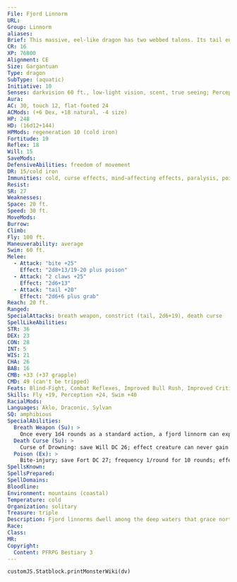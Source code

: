 ```yaml
---
File: Fjord Linnorm
URL: 
Group: Linnorm
aliases: 
Brief: This massive, eel-like dragon has two webbed talons. Its tail ends in large and powerful-looking flukes.
CR: 16
XP: 76800
Alignment: CE
Size: Gargantuan
Type: dragon
SubType: (aquatic)
Initiative: 10
Senses: darkvision 60 ft., low-light vision, scent, true seeing; Perception +24
Aura: 
AC: 30, touch 12, flat-footed 24
ACMods: (+6 Dex, +18 natural, -4 size)
HP: 248
HD: (16d12+144)
HPMods: regeneration 10 (cold iron)
Fortitude: 19
Reflex: 18
Will: 15
SaveMods: 
DefensiveAbilities: freedom of movement
DR: 15/cold iron
Immunities: cold, curse effects, mind-affecting effects, paralysis, poison, sleep
Resist: 
SR: 27
Weaknesses: 
Space: 20 ft.
Speed: 30 ft.
MoveMods: 
Burrow: 
Climb: 
Fly: 100 ft.
Maneuverability: average
Swim: 60 ft.
Melee: 
  - Attack: "bite +25"
    Effect: "2d8+13/19-20 plus poison"
  - Attack: "2 claws +25"
    Effect: "2d6+13"
  - Attack: "tail +20"
    Effect: "2d6+6 plus grab"
Reach: 20 ft.
Ranged: 
SpecialAttacks: breath weapon, constrict (tail, 2d6+19), death curse
SpellLikeAbilities: 
STR: 36
DEX: 23
CON: 28
INT: 5
WIS: 21
CHA: 26
BAB: 16
CMB: +33 (+37 grapple)
CMD: 49 (can't be tripped)
Feats: Blind-Fight, Combat Reflexes, Improved Bull Rush, Improved Critical (bite), Improved Initiative, Lightning Reflexes, Power Attack, Vital Strike
Skills: Fly +19, Perception +24, Swim +40
RacialMods: 
Languages: Aklo, Draconic, Sylvan
SQ: amphibious
SpecialAbilities:
  Breath Weapon (Su): >
    Once every 1d4 rounds as a standard action, a fjord linnorm can expel a 120-foot line of icy fluid, dealing 16d8 points of cold damage to all creatures struck (Reflex DC 27 for half damage). The freezing liquid quickly hardens to sheets of ice, causing any creature that takes damage to move at only half its normal speed for 1d4 rounds. A DC 27 Strength check made as a full-round action allows a character to break free of the ice before this duration expires. The save DC and Strength check DC are Constitution-based.
  Death Curse (Su): >
    Curse of Drowning: save Will DC 26; effect creature can never gain the benefit of water breathing, and if it possesses this ability, loses it as long as it suffers the curse. In addition, the creature can hold its breath only half as long as normal, and whenever the cursed creature holds its breath, it functions as if sickened.
  Poison (Ex): >
    Bite-injury; save Fort DC 27; frequency 1/round for 10 rounds; effect 3d6 cold damage and 1d6 Con drain; cure 2 consecutive saves.
SpellsKnown: 
SpellsPrepared: 
SpellDomains: 
Bloodline: 
Environment: mountains (coastal)
Temperature: cold
Organization: solitary
Treasure: triple
Description: Fjord linnorms dwell among the deep waters that grace northern coastlines where fingers of land create complex rivulets, venturing out to sea to feed on sharks and whales when they cannot find settlements or traveling caravans to savage. As their favored haunts often overlap with coastal trade routes, regions known to be within the territory of a fjord linnorm are often avoided by ships. Fjord linnorms are not particularly adept at capsizing ships, as are some other large aquatic monsters, but one might argue that such tactics are unnecessary for a creature the size and power of a fjord linnorm in the first place.  Both the curse and poison of a fjord linnorm are extremely dangerous for those who frequent the waterways of the north. The fjord linnorm's curse is particularly devastating to aquatic creatures, and such beings are careful to avoid any possible conflict with such linnorms.  A fjord linnorm is 60 feet long and weighs just over 10,000 pounds.
Race: 
Class: 
MR: 
Copyright:
  Content: PFRPG Bestiary 3
---
```

```dataviewjs
customJS.Statblock.printMonsterWiki(dv)
```
